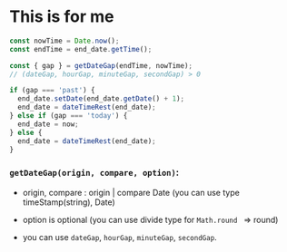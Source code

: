 # This is for me

```typescript
const nowTime = Date.now();
const endTime = end_date.getTime();

const { gap } = getDateGap(endTime, nowTime);
// (dateGap, hourGap, minuteGap, secondGap) > 0

if (gap === 'past') {
  end_date.setDate(end_date.getDate() + 1);
  end_date = dateTimeRest(end_date);
} else if (gap === 'today') {
  end_date = now;
} else {
  end_date = dateTimeRest(end_date);
}
```

### `getDateGap(origin, compare, option)`:

- origin, compare : origin | compare Date (you can use type timeStamp(string), Date)
- option is optional (you can use divide type for `Math.round ` => round)

- you can use `dateGap`, `hourGap`, `minuteGap`, `secondGap`.

